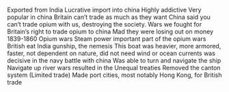 
Exported from India
Lucrative import into china
Highly addictive
Very popular in china
Britain can’t trade as much as they want
China said you can’t trade opium with us, destroying the society.
Wars we fought for Britain’s right to trade opium to china
Mad they were losing out on money
1839-1860 Opium wars
Steam power important part of the opium wars
British eat India gunship, the nemesis
This boat was heavier, more armored, faster, not dependent on nature, did not need wind or ocean currents was decisive in the navy battle with china
Was able to turn and navigate the ship
Navigate up river
wars resulted in the Unequal treaties
Removed the canton system (Limited trade)
Made port cities, most notably Hong Kong, for British trade